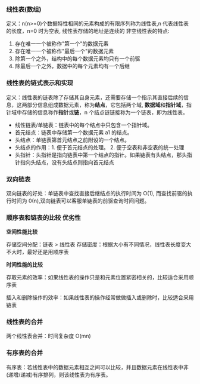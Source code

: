 ### 线性表(数组)

定义：n(n>=0)个数据特性相同的元素构成的有限序列称为线性表,n 代表线性表的长度，n=0 时为空表, 线性表存储的地址是连续的
非空线性表的特点:

1. 存在唯一一个被称作"第一个"的数据元素
2. 存在唯一一个被称作"最后一个"的数据元素
3. 除第一个之外，结构中的每个数据元素均只有一个前驱
4. 除最后一个之外，数据中的每个元素均有一个后继

### 线性表的链式表示和实现

定义：线性表的链表除了存储其自身元素，还需要存储一个指示其直接后续的信息，这两部分信息组成数据元素，称为**结点**，它包括两个域, **数据域**和**指针域**，指针域中存储的信息称作**指针**或**链**，n 个结点链链接称为一个链表，即为线性表。

- 线性链表/单链表：链表中的每个结点中只包含一个指针域。
- 首元结点：链表中存储第一个数据元素 a1 的结点。
- 头结点：单链表第首元结点之前附设的一个结点。
- 头结点的作用：1. 便于首元结点的处理。 2. 便于空表和非空表的统一处理
- 头指针：头指针是指向链表中第一个结点的指针。如果链表有头结点，那头指针指向头结点，没有头结点则指向首元结点

### 双向链表

双向链表的好处：单链表中查找直接后继结点的执行时间为 O(1), 而查找前驱的执行时间为 0(n),双向链表可以客服单链表的前驱查询时间问题。

### 顺序表和链表的比较 优劣性

**空间性能比较**

存储空间分配：链表 > 线性表
存储密度：根据大小有不同情况，线性表长度变大不大时，最好还是用顺序表

**时间性能的比较**

存取元素的效率：如果线性表的操作只是和元素位置紧密相关的，比较适合采用顺序表

插入和删除操作的效率：如果线性表的操作经常做做插入或删除时，比较适合采用链表

### 线性表的合并

两个线性表合并：时间复杂度 O(mn)

### 有序表的合并

有序表：若线性表中的数据元素相互之间可以比较，并且数据元素在线性表中非(递增/递减)有序排列，则该线性表为有序表。
